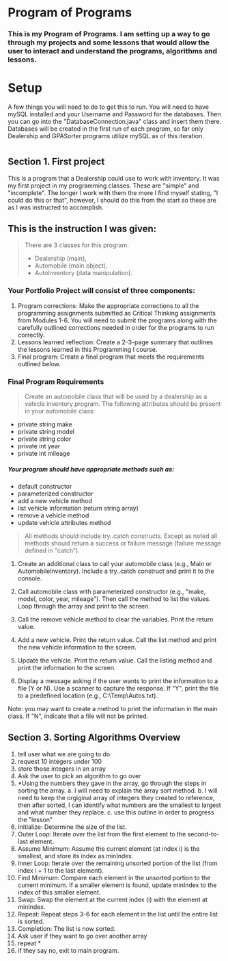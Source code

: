 
# Program of Programs

### This is my Program of Programs. I am setting up a way to go through my projects and some lessons that would allow the user to interact and understand the programs, algorithms and lessons. 

# Setup

A few things you will need to do to get this to run. You will need to have mySQL installed and your Username and Password for the databases. Then you can go into the "DatabaseConnection.java" class and insert them there. Databases will be created in the first run of each program, so far only Dealership and GPASorter programs utilize mySQL as of this iteration. 

#

## Section 1. First project 
This is a program that a Dealership could use to work with inventory. It was my first project in my programming classes. These are "simple" and "incomplete". The longer I work with them the more I find myself stating, "I could do this or that", however, I should do this from the start so these are as I was instructed to accomplish. 

## This is the instruction I was given:

>There are 3 classes for this program.
> - Dealership (main), 
> - Automobile (main object), 
> - AutoInventory (data manipulation).

### Your Portfolio Project will consist of three components:

1. Program corrections: Make the appropriate corrections to all the programming assignments submitted as Critical Thinking assignments from Modules 1-6. You will need to submit the programs along with the carefully outlined corrections needed in order for the programs to run correctly.
2. Lessons learned reflection: Create a 2-3-page summary that outlines the lessons learned in this Programming I course.
3. Final program: Create a final program that meets the requirements outlined below.

### Final Program Requirements
>Create an automobile class that will be used by a dealership as a vehicle inventory program. The following attributes should be present in your automobile class:

- private string make
- private string model
- private string color
- private int year
- private int mileage
##### Your program should have appropriate methods such as:

- default constructor
- parameterized constructor
- add a new vehicle  method
- list vehicle information (return string array)
- remove a vehicle method
- update vehicle attributes method

>All methods should include try..catch constructs. Except as noted all methods should return a success or failure message (failure message defined in "catch").

1. Create an additional class to call your automobile class (e.g., Main or AutomobileInventory). Include a try..catch construct and print it to the console.
2. Call automobile class with parameterized constructor (e.g., "make, model, color, year, mileage").
Then call the method to list the values. Loop through the array and print to the screen.
3. Call the remove vehicle method to clear the variables.
Print the return value. 
4. Add a new vehicle. Print the return value. Call the list method and print the new vehicle information to the screen.

5. Update the vehicle. Print the return value. Call the listing method and print the information to the screen.

6. Display a message asking if the user wants to print the information to a file (Y or N). Use a scanner to capture the response. If "Y", print the file to a predefined location (e.g., C:\Temp\Autos.txt).

Note: you may want to create a method to print the information in the main class.
If "N", indicate that a file will not be printed.
##     
## Section 3. Sorting Algorithms Overview
1. tell user what we are going to do
2. request 10 integers under 100
3. store those integers in an array
4. Ask the user to pick an algorithm to go over
5. *Using the numbers they gave in the array, go through the steps in sorting the array.
a. I will need to explain the array sort method. 
b. I will need to keep the orgiginal array of integers they created to reference, then after sorted, I can identify what numbers are the smallest to largest and what number they replace.
c. use this outline in order to progress the "lesson"
1. Initialize: Determine the size of the list.
2. Outer Loop: Iterate over the list from the first element to the second-to-last element.
3. Assume Minimum: Assume the current element (at index i) is the smallest, and store its index as minIndex.
4. Inner Loop: Iterate over the remaining unsorted portion of the list (from index i + 1 to the last element).
5. Find Minimum: Compare each element in the unsorted portion to the current minimum. If a smaller element is found, update minIndex to the index of this smaller element.
6. Swap: Swap the element at the current index (i) with the element at minIndex.
7. Repeat: Repeat steps 3-6 for each element in the list until the entire list is sorted.
8. Completion: The list is now sorted.
6. Ask user if they want to go over another array
7. repeat *
8. if they say no, exit to main program. 

